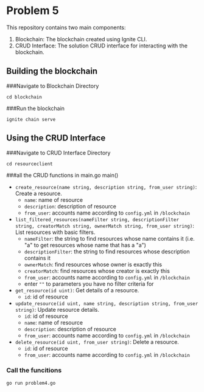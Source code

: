 # Problem 5
This repository contains two main components: <br>
1. Blockchain: The blockchain created using Ignite CLI. <br>
2. CRUD Interface: The solution CRUD interface for interacting with the blockchain. <br>

## Building the blockchain 

###Navigate to Blockchain Directory
```
cd blockchain
```

###Run the blockchain
```
ignite chain serve
```

## Using the CRUD Interface


###Navigate to CRUD Interface Directory
```
cd resourceclient
```

###all the CRUD functions in main.go main()
- `create_resource(name string, description string, from_user string)`:  Create a resource.
    - `name`: name of resource 
    - `description`: description of resource 
    - `from_user`: accounts name according to `config.yml` in `/blockchain`
- `list_filtered_resources(nameFilter string, descriptionFilter string, creatorMatch string, ownerMatch string, from_user string)`: List resources with basic filters.
    - `nameFilter`: the string to find resources whose name contains it (i.e. "a" to get resources whose name that has a "a")
    - `descriptionFilter`: the string to find resources whose description contains it
    - `ownerMatch`: find resources whose owner is exactly this
    - `creatorMatch`: find resources whose creator is exactly this
    - `from_user`: accounts name according to `config.yml` in `/blockchain`
    - enter `""` to parameters you have no filter criteria for
- `get_resource(id uint)`: Get details of a resource.
    - `id`: id of resource
- `update_resource(id uint, name string, description string, from_user string)`: Update resource details.
    - `id`: id of resource
    - `name`: name of resource 
    - `description`: description of resource 
    - `from_user`: accounts name according to `config.yml` in `/blockchain`
- `delete_resource(id uint, from_user string)`: Delete a resource.
    - `id`: id of resource
    - `from_user`: accounts name according to `config.yml` in `/blockchain`

### Call the funcitions
```
go run problem4.go
```